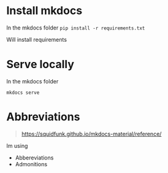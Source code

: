 # Install mkdocs

In the mkdocs folder
`pip install -r requirements.txt`

Will install requirements

# Serve locally
In the mkdocs folder

`mkdocs serve`

# Abbreviations

> https://squidfunk.github.io/mkdocs-material/reference/

Im using
* Abbereviations
* Admonitions
 